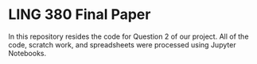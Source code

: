 # LING 380 Final Paper

In this repository resides the code for Question 2 of our project. All of the code, scratch work, and spreadsheets were processed using Jupyter Notebooks.
